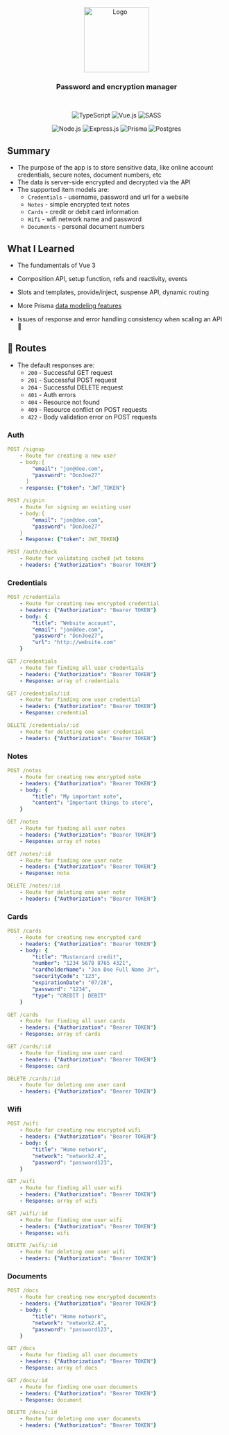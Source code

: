 <div align="center">

  <img src="https://www.freeiconspng.com/uploads/lock-icon-png-10.png" alt="Logo" width="150">
  
  <h3 align="center">
     Password and encryption manager 
  </h3>
    <br />
  
  <div align="center">

  ![TypeScript](https://img.shields.io/badge/typescript-%23007ACC.svg?logo=typescript&logoColor=white&style=for-the-badge)
  ![Vue.js](https://img.shields.io/badge/vuejs-%2335495e.svg?logo=vuedotjs&logoColor=%234FC08D&style=for-the-badge)
  ![SASS](https://img.shields.io/badge/SASS-hotpink.svg?logo=SASS&logoColor=white&style=for-the-badge)
   
  ![Node.js ](https://img.shields.io/badge/node.js-6DA55F?logo=node.js&logoColor=white&style=for-the-badge)
  ![Express.js](https://img.shields.io/badge/express.js-%23404d59.svg?logo=express&logoColor=%2361DAFB&style=for-the-badge)
  ![Prisma](https://img.shields.io/badge/Prisma-3982CE?style=for-the-badge&logo=Prisma&logoColor=white)
  ![Postgres](https://img.shields.io/badge/PostgreSQL-316192?style=for-the-badge&logo=postgresql&logoColor=white)

  </div>
  
</div>

## Summary

  - The purpose of the app is to store sensitive data, like online account credentials, secure notes, document numbers, etc
  - The data is server-side encrypted and decrypted via the API
  - The supported item models are:
    - `Credentials` - username, password and url for a website
    - `Notes` - simple encrypted text notes
    - `Cards` - credit or debit card information
    - `Wifi` - wifi network name and password
    - `Documents` - personal document numbers

## What I Learned
  
  - The fundamentals of Vue 3
  - Composition API, setup function, refs and reactivity, events
  - Slots and templates, provide/inject, suspense API, dynamic routing

  - More Prisma [data modeling features](https://www.prisma.io/docs/concepts/components/prisma-schema/data-model)
  - Issues of response and error handling consistency when scaling an API 🥲

## :rocket: Routes

- The default responses are:
  - `200` - Successful GET request
  - `201` - Successful POST request
  - `204` - Successful DELETE request
  - `401` - Auth errors
  - `404` - Resource not found 
  - `409` - Resource conflict on POST requests
  - `422` - Body validation error on POST requests

### Auth

```yml
POST /signup
    - Route for creating a new user
    - body:{
        "email": "jon@doe.com",
        "password": "DonJoe27"
      }
    - response: {"token": "JWT_TOKEN"}
```

```yml
POST /signin
    - Route for signing an existing user
    - body:{
        "email": "jon@doe.com",
        "password": "DonJoe27"
    }
    - Response: {"token": JWT_TOKEN}
```
    
```yml 
POST /auth/check
    - Route for validating cached jwt tokens
    - headers: {"Authorization": "Bearer TOKEN"}
```
    
### Credentials

```yml 
POST /credentials
    - Route for creating new encrypted credential
    - headers: {"Authorization": "Bearer TOKEN"}
    - body: {
        "title": "Website account",
        "email": "jon@doe.com",
        "password": "DonJoe27",
        "url": "http://website.com"
    }
```

```yml
GET /credentials
    - Route for finding all user credentials
    - headers: {"Authorization": "Bearer TOKEN"}
    - Response: array of credentials
``` 

```yml
GET /credentials/:id
    - Route for finding one user credential
    - headers: {"Authorization": "Bearer TOKEN"}
    - Response: credential
``` 

```yml
DELETE /credentials/:id
    - Route for deleting one user credential
    - headers: {"Authorization": "Bearer TOKEN"}
``` 

### Notes

```yml 
POST /notes
    - Route for creating new encrypted note
    - headers: {"Authorization": "Bearer TOKEN"}
    - body: {
        "title": "My important note",
        "content": "Important things to store",
    }
```

```yml
GET /notes
    - Route for finding all user notes
    - headers: {"Authorization": "Bearer TOKEN"}
    - Response: array of notes
``` 

```yml
GET /notes/:id
    - Route for finding one user note
    - headers: {"Authorization": "Bearer TOKEN"}
    - Response: note
``` 

```yml
DELETE /notes/:id
    - Route for deleting one user note
    - headers: {"Authorization": "Bearer TOKEN"}
``` 

### Cards

```yml 
POST /cards
    - Route for creating new encrypted card
    - headers: {"Authorization": "Bearer TOKEN"}
    - body: {
        "title": "Mustercard credit",
        "number": "1234 5678 8765 4321",
        "cardholderName": "Jon Doe Full Name Jr",
        "securityCode": "123",
        "expirationDate": "07/28",
        "password": "1234",
        "type": "CREDIT | DEBIT"
    }
```

```yml
GET /cards
    - Route for finding all user cards
    - headers: {"Authorization": "Bearer TOKEN"}
    - Response: array of cards
``` 

```yml
GET /cards/:id
    - Route for finding one user card
    - headers: {"Authorization": "Bearer TOKEN"}
    - Response: card
``` 

```yml
DELETE /cards/:id
    - Route for deleting one user card
    - headers: {"Authorization": "Bearer TOKEN"}
``` 

### Wifi

```yml 
POST /wifi
    - Route for creating new encrypted wifi
    - headers: {"Authorization": "Bearer TOKEN"}
    - body: {
        "title": "Home network",
        "network": "network2.4",
        "password": "password123",
    }
```

```yml
GET /wifi
    - Route for finding all user wifi
    - headers: {"Authorization": "Bearer TOKEN"}
    - Response: array of wifi
``` 

```yml
GET /wifi/:id
    - Route for finding one user wifi
    - headers: {"Authorization": "Bearer TOKEN"}
    - Response: wifi
``` 

```yml
DELETE /wifi/:id
    - Route for deleting one user wifi
    - headers: {"Authorization": "Bearer TOKEN"}
``` 

### Documents

```yml 
POST /docs
    - Route for creating new encrypted documents
    - headers: {"Authorization": "Bearer TOKEN"}
    - body: {
        "title": "Home network",
        "network": "network2.4",
        "password": "password123",
    }
```

```yml
GET /docs
    - Route for finding all user documents
    - headers: {"Authorization": "Bearer TOKEN"}
    - Response: array of docs
``` 

```yml
GET /docs/:id
    - Route for finding one user documents
    - headers: {"Authorization": "Bearer TOKEN"}
    - Response: document
``` 

```yml
DELETE /docs/:id
    - Route for deleting one user documents
    - headers: {"Authorization": "Bearer TOKEN"}
``` 
